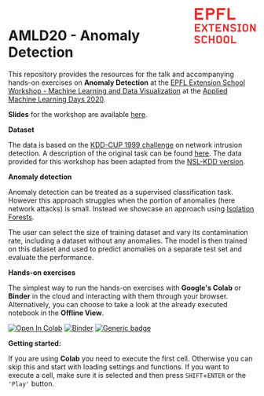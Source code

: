 <img src="static/EXTS_Logo.png" width="125px" align="right">

# AMLD20 - Anomaly Detection

This repository provides the resources for the talk and accompanying hands-on exercises on **Anomaly Detection** at the [EPFL Extension School Workshop - Machine Learning and Data Visualization](https://appliedmldays.org/workshops/epfl-extension-school-workshop-machine-learning-and-data-visualization) at the [Applied Machine Learning Days 2020](https://appliedmldays.org/).

**Slides** for the workshop are available [here](https://docs.google.com/presentation/d/1Jg9rO_3dXwKzJyDOr2ley8Is5oWKE6D_aJJlJrpw0mw/present?usp=sharing).




**Dataset**

The data is based on the [KDD-CUP 1999 challenge](http://kdd.ics.uci.edu/databases/kddcup99/kddcup99.html) on network intrusion detection. A description of the original task can be found [here](http://kdd.ics.uci.edu/databases/kddcup99/task.html). The data provided for this workshop has been adapted from the [NSL-KDD version](https://www.kaggle.com/hassan06/nslkdd).

**Anomaly detection**

Anomaly detection can be treated as a supervised classification task. However this approach struggles when the portion of anomalies (here network attacks) is small. Instead we showcase an approach using [Isolation Forests](https://www.youtube.com/watch?v=RyFQXQf4w4w). 

The user can select the size of training dataset and vary its contamination rate, including a dataset without any anomalies. The model is then trained on this dataset and used to predict anomalies on a separate test set and evaluate the performance.

**Hands-on exercises**

The simplest way to run the hands-on exercises with **Google's Colab** or **Binder** in the cloud and interacting with them through your browser. Alternatively, you can choose to take a look at the already executed notebook in the **Offline View**.

[![Open In Colab](https://colab.research.google.com/assets/colab-badge.svg)](https://colab.research.google.com/github/epfl-exts/amld20-anomaly-detection/blob/master/AMLD20_anomalies_detection.ipynb) [![Binder](https://mybinder.org/badge_logo.svg)](https://mybinder.org/v2/gh/epfl-exts/amld20-anomaly-detection/master?filepath=AMLD20_anomalies_detection.ipynb)
[![Generic badge](https://img.shields.io/badge/Offline_View-Open-Blue.svg)](https://nbviewer.jupyter.org/github/epfl-exts/amld20-anomaly-detection/blob/master/static/AMLD20_anomalies_detection_view.ipynb)

**Getting started:** 

If you are using **Colab** you need to execute the first cell. Otherwise you can skip this and start with loading settings and functions. If you want to execute a cell, make sure it is selected and then press `SHIFT`+`ENTER` or the `'Play'` button.